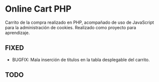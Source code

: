 # Online Cart PHP

Carrito de la compra realizado en PHP, acompañado de uso de JavaScript para la administración de cookies. Realizado como proyecto para aprendizaje.

## FIXED

- BUGFIX: Mala inserción de titulos en la tabla desplegable del carrito.

## TODO

